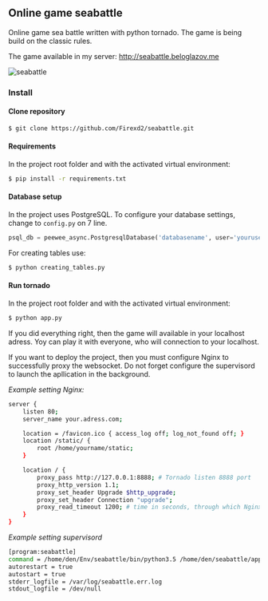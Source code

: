 ## Online game seabattle

Online game sea battle written with python tornado. The game is being build on the classic rules.

The game available in my server: http://seabattle.beloglazov.me

![seabattle](https://github.com/Firexd2/seabattle/blob/master/seabattle.gif)

### Install

#### Clone repository

```bash
$ git clone https://github.com/Firexd2/seabattle.git
```

#### Requirements

In the project root folder and with the activated virtual environment:

```bash
$ pip install -r requirements.txt
```

#### Database setup

In the project uses PostgreSQL. To configure your database settings, change to ``config.py`` on 7 line.

```python
psql_db = peewee_async.PostgresqlDatabase('databasename', user='youruser', password='yourpassword', host='localhost')
```

For creating tables use:

```bash
$ python creating_tables.py
```

#### Run tornado

In the project root folder and with the activated virtual environment:

```bash
$ python app.py
```

If you did everything right, then the game will available in your localhost adress. Yoy can play it with everyone, who will connection to your localhost.

If you want to deploy the project, then you must configure Nginx to successfully proxy the websocket. Do not forget configure the supervisord to launch the apllication in the background.

*Example setting Nginx:*

```bash
server {
    listen 80;
    server_name your.adress.com;

    location = /favicon.ico { access_log off; log_not_found off; }
    location /static/ {
        root /home/yourname/static;
    }

    location / {
        proxy_pass http://127.0.0.1:8888; # Tornado listen 8888 port
        proxy_http_version 1.1;
        proxy_set_header Upgrade $http_upgrade;
        proxy_set_header Connection "upgrade";
        proxy_read_timeout 1200; # time in seconds, through which Nginx will reset the connection
    }
}

```

*Example setting supervisord*

```bash
[program:seabattle]
command = /home/den/Env/seabattle/bin/python3.5 /home/den/seabattle/app.py
autorestart = true
autostart = true
stderr_logfile = /var/log/seabattle.err.log
stdout_logfile = /dev/null
```


